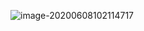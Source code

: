 ![image-20200608102114717](C:\Users\ninggyang\AppData\Roaming\Typora\typora-user-images\image-20200608102114717.png)